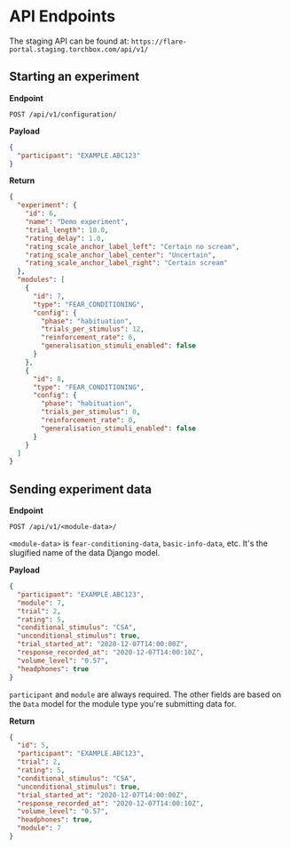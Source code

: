 # API Endpoints

The staging API can be found at: `https://flare-portal.staging.torchbox.com/api/v1/`

## Starting an experiment

**Endpoint**

```
POST /api/v1/configuration/
```

**Payload**

```json
{
  "participant": "EXAMPLE.ABC123"
}
```

**Return**

```json
{
  "experiment": {
    "id": 6,
    "name": "Demo experiment",
    "trial_length": 10.0,
    "rating_delay": 1.0,
    "rating_scale_anchor_label_left": "Certain no scream",
    "rating_scale_anchor_label_center": "Uncertain",
    "rating_scale_anchor_label_right": "Certain scream"
  },
  "modules": [
    {
      "id": 7,
      "type": "FEAR_CONDITIONING",
      "config": {
        "phase": "habituation",
        "trials_per_stimulus": 12,
        "reinforcement_rate": 6,
        "generalisation_stimuli_enabled": false
      }
    },
    {
      "id": 8,
      "type": "FEAR_CONDITIONING",
      "config": {
        "phase": "habituation",
        "trials_per_stimulus": 0,
        "reinforcement_rate": 0,
        "generalisation_stimuli_enabled": false
      }
    }
  ]
}
```

## Sending experiment data

**Endpoint**

```
POST /api/v1/<module-data>/
```

`<module-data>` is `fear-conditioning-data`, `basic-info-data`, etc. It's the
slugified name of the data Django model.

**Payload**

```json
{
  "participant": "EXAMPLE.ABC123",
  "module": 7,
  "trial": 2,
  "rating": 5,
  "conditional_stimulus": "CSA",
  "unconditional_stimulus": true,
  "trial_started_at": "2020-12-07T14:00:00Z",
  "response_recorded_at": "2020-12-07T14:00:10Z",
  "volume_level": "0.57",
  "headphones": true
}
```

`participant` and `module` are always required. The other fields are based on
the `Data` model for the module type you're submitting data for.

**Return**

```json
{
  "id": 5,
  "participant": "EXAMPLE.ABC123",
  "trial": 2,
  "rating": 5,
  "conditional_stimulus": "CSA",
  "unconditional_stimulus": true,
  "trial_started_at": "2020-12-07T14:00:00Z",
  "response_recorded_at": "2020-12-07T14:00:10Z",
  "volume_level": "0.57",
  "headphones": true,
  "module": 7
}
```
